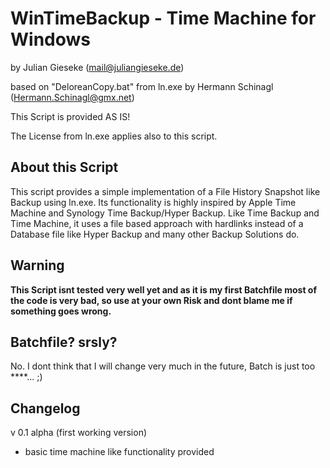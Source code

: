 # WinTimeBackup - Time Machine for Windows

by Julian Gieseke (mail@juliangieseke.de)

based on "DeloreanCopy.bat" from ln.exe by Hermann Schinagl (Hermann.Schinagl@gmx.net)

This Script is provided AS IS!

The License from ln.exe applies also to this script.

## About this Script
This script provides a simple implementation of a File History Snapshot like Backup using ln.exe. Its functionality is highly inspired by Apple Time Machine and Synology Time Backup/Hyper Backup. Like Time Backup and Time Machine, it uses a file based approach with hardlinks instead of a Database file like Hyper Backup and many other Backup Solutions do.

## Warning
**This Script isnt tested very well yet and as it is my first Batchfile most of the code is very bad, so use at your own Risk and dont blame me if something goes wrong.**

## Batchfile? srsly?
No. I dont think that I will change very much in the future, Batch is just too ****... ;)

## Changelog

v 0.1 alpha (first working version)
- basic time machine like functionality provided
